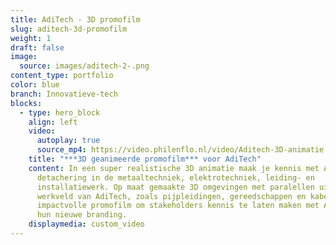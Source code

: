 ```yaml
---
title: AdiTech - 3D promofilm
slug: aditech-3d-promofilm
weight: 1
draft: false
image:
  source: images/aditech-2-.png
content_type: portfolio
color: blue
branch: Innovatieve-tech
blocks:
  - type: hero_block
    align: left
    video:
      autoplay: true
      source_mp4: https://video.philenflo.nl/video/Aditech-3D-animatie.mp4
    title: "***3D geanimeerde promofilm*** voor AdiTech"
    content: In een super realistische 3D animatie maak je kennis met AdiTech,
      detachering in de metaaltechniek, elektrotechniek, leiding- en
      installatiewerk. Op maat gemaakte 3D omgevingen met paralellen uit het
      werkveld van AdiTech, zoals pijpleidingen, gereedschappen en kabels. Een
      impactvolle promofilm om stakeholders kennis te laten maken met AdiTech en
      hun nieuwe branding.
    displaymedia: custom_video
---
```

